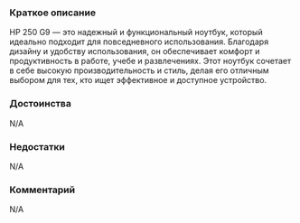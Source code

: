### **Краткое описание**
HP 250 G9 — это надежный и функциональный ноутбук, который идеально подходит для повседневного использования. Благодаря дизайну и удобству использования, он обеспечивает комфорт и продуктивность в работе, учебе и развлечениях. Этот ноутбук сочетает в себе высокую производительность и стиль, делая его отличным выбором для тех, кто ищет эффективное и доступное устройство.

### **Достоинства**
N/A

### **Недостатки**
N/A

### **Комментарий**
N/A
